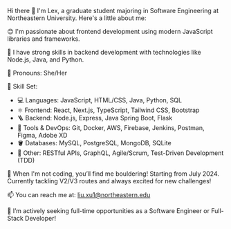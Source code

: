 Hi there 👋 
I'm Lex, a graduate student majoring in Software Engineering at Northeastern University. Here's a little about me:

😊 I'm passionate about frontend development using modern JavaScript libraries and frameworks.

🚀 I have strong skills in backend development with technologies like Node.js, Java, and Python.

👧 Pronouns: She/Her

🧰 Skill Set:
- 💻 Languages: JavaScript, HTML/CSS, Java, Python, SQL
- ⚛️ Frontend: React, Next.js, TypeScript, Tailwind CSS, Bootstrap
- 🪜 Backend: Node.js, Express, Java Spring Boot, Flask
- 🔧 Tools & DevOps: Git, Docker, AWS, Firebase, Jenkins, Postman, Figma, Adobe XD
- 🪣 Databases: MySQL, PostgreSQL, MongoDB, SQLite
- 📓 Other: RESTful APIs, GraphQL, Agile/Scrum, Test-Driven Development (TDD)

🧗 When I'm not coding, you’ll find me bouldering! Starting from July 2024. Currently tackling V2/V3 routes and always excited for new challenges!

📫 You can reach me at: liu.xu1@northeastern.edu

🔭 I’m actively seeking full-time opportunities as a Software Engineer or Full-Stack Developer!
